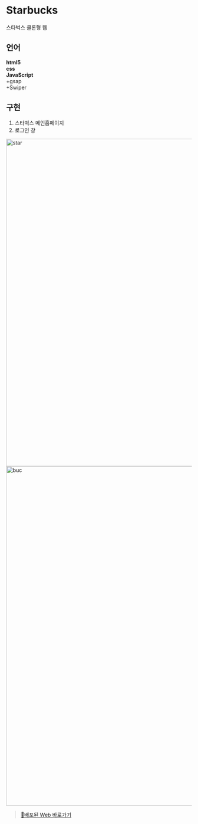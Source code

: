 # Starbucks
스타벅스 클론형 웹

## 언어
**html5**<br>
**css**<br>
**JavaScript**<br>
+gsap <br>
+Swiper<br>

## 구현
1. 스타벅스 메인홈페이지
2. 로그인 창

<img width="888" alt="star" src="https://user-images.githubusercontent.com/109197023/195831045-c4d12bc9-0d91-4869-af50-e8d497c36c0f.PNG">

<img width="921" alt="buc" src="https://user-images.githubusercontent.com/109197023/195842449-99448ed4-418f-482a-a6e7-8d8f269f9fb1.PNG">

> [🔗배포된 Web 바로가기](https://tubular-babka-24166d.netlify.app/)
